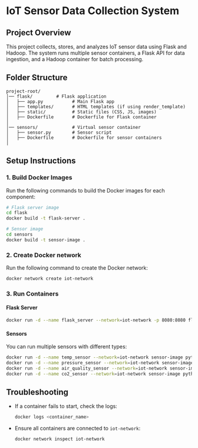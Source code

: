 # IoT Sensor Data Collection System

## Project Overview

This project collects, stores, and analyzes IoT sensor data using Flask and Hadoop. The system runs multiple sensor containers, a Flask API for data ingestion, and a Hadoop container for batch processing.

## Folder Structure

```
project-root/
│── flask/         # Flask application
│   ├── app.py           # Main Flask app
│   ├── templates/       # HTML templates (if using render_template)
│   ├── static/          # Static files (CSS, JS, images)
│   ├── Dockerfile       # Dockerfile for Flask container
│
│── sensors/             # Virtual sensor container
│   ├── sensor.py        # Sensor script
│   ├── Dockerfile       # Dockerfile for sensor containers
│
```

## Setup Instructions

### 1. Build Docker Images

Run the following commands to build the Docker images for each component:

```sh
# Flask server image
cd flask
docker build -t flask-server .

# Sensor image
cd sensors
docker build -t sensor-image .

```

### 2. Create Docker network

Run the following command to create the Docker network:

```sh
docker network create iot-network
```

### 3. Run Containers

#### Flask Server

```sh
docker run -d --name flask_server --network=iot-network -p 8080:8080 flask-server
```

#### Sensors

You can run multiple sensors with different types:

```sh
docker run -d --name temp_sensor --network=iot-network sensor-image python sensor.py temperature
docker run -d --name pressure_sensor --network=iot-network sensor-image python sensor.py pressure
docker run -d --name air_quality_sensor --network=iot-network sensor-image python sensor.py air-quality
docker run -d --name co2_sensor --network=iot-network sensor-image python sensor.py co2
```

## Troubleshooting

- If a container fails to start, check the logs:

  ```sh
  docker logs <container_name>
  ```

- Ensure all containers are connected to `iot-network`:

  ```sh
  docker network inspect iot-network
  ```
